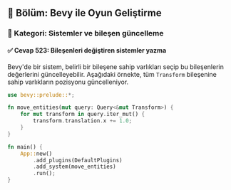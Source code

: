 ## 📘 Bölüm: Bevy ile Oyun Geliştirme  
### 🔹 Kategori: Sistemler ve bileşen güncelleme  
#### ✅ Cevap 523: Bileşenleri değiştiren sistemler yazma

Bevy'de bir sistem, belirli bir bileşene sahip varlıkları seçip bu bileşenlerin değerlerini güncelleyebilir. Aşağıdaki örnekte, tüm `Transform` bileşenine sahip varlıkların pozisyonu güncelleniyor.

```rust
use bevy::prelude::*;

fn move_entities(mut query: Query<&mut Transform>) {
    for mut transform in query.iter_mut() {
        transform.translation.x += 1.0;
    }
}

fn main() {
    App::new()
        .add_plugins(DefaultPlugins)
        .add_system(move_entities)
        .run();
}
```
